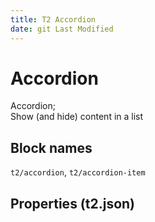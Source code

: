 ```yaml
---
title: T2 Accordion
date: git Last Modified
---
```

# Accordion 

Accordion;  
Show (and hide) content in a list

## Block names

`t2/accordion`, `t2/accordion-item`

## Properties (t2.json)